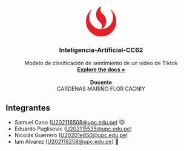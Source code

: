 <!-- HEADER PROJECT LOGO -->
<div align="center">
  <a href="https://github.com/SamuelCano03/Inteligencia-Artificial-CC62.git">
    <img src="img/upcLogo.png" alt="Logo UPC" width="80" height="80">
  </a>

  <h3 align="center">Inteligencia-Artificial-CC62</h3>

  <p align="center">
    Modelo de clasificación de sentimiento de un video de Tiktok
    <br/>
    <a href="https://github.com/SamuelCano03/Inteligencia-Artificial-CC62.git"><strong>Explore the docs »</strong></a>
    <br/>
    <br/>
    <strong>Docente</strong>
    <br/>
    CARDENAS MARIÑO FLOR CAGNIY
  </p>
</div>

<!-- TEAM MEMBERS -->
## Integrantes

- Samuel Cano (U202116508@upc.edu.pe) 🐱
- Eduardo Puglisevic (U202115535@upc.edu.pe)
- Nicolás Guerrero (U20201e850@upc.edu.pe)
- Iam Alvarez (U202118258@upc.edu.pe) 🏀
